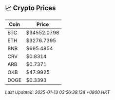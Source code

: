 ## 📈 Crypto Prices

| Coin | Price |
| ---- | ----- |
| BTC | $94552.0798 |
| ETH | $3276.7395 |
| BNB | $695.4854 |
| CRV | $0.8314 |
| ARB | $0.7371 |
| OKB | $47.9925 |
| DOGE | $0.3393 |

_Last Updated: 2025-01-13 03:56:39.138 +0800 HKT_